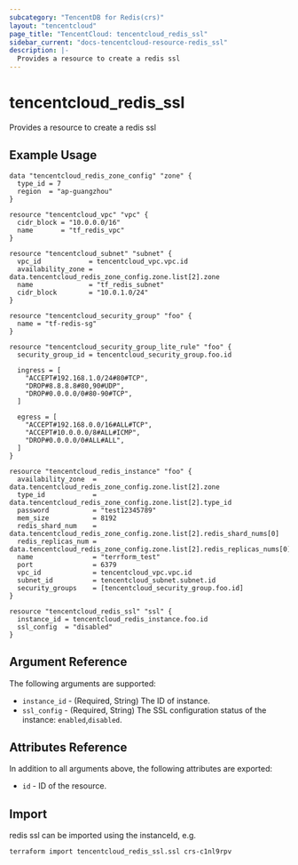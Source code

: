 ```yaml
---
subcategory: "TencentDB for Redis(crs)"
layout: "tencentcloud"
page_title: "TencentCloud: tencentcloud_redis_ssl"
sidebar_current: "docs-tencentcloud-resource-redis_ssl"
description: |-
  Provides a resource to create a redis ssl
---
```


# tencentcloud_redis_ssl

Provides a resource to create a redis ssl

## Example Usage

```hcl
data "tencentcloud_redis_zone_config" "zone" {
  type_id = 7
  region  = "ap-guangzhou"
}

resource "tencentcloud_vpc" "vpc" {
  cidr_block = "10.0.0.0/16"
  name       = "tf_redis_vpc"
}

resource "tencentcloud_subnet" "subnet" {
  vpc_id            = tencentcloud_vpc.vpc.id
  availability_zone = data.tencentcloud_redis_zone_config.zone.list[2].zone
  name              = "tf_redis_subnet"
  cidr_block        = "10.0.1.0/24"
}

resource "tencentcloud_security_group" "foo" {
  name = "tf-redis-sg"
}

resource "tencentcloud_security_group_lite_rule" "foo" {
  security_group_id = tencentcloud_security_group.foo.id

  ingress = [
    "ACCEPT#192.168.1.0/24#80#TCP",
    "DROP#8.8.8.8#80,90#UDP",
    "DROP#0.0.0.0/0#80-90#TCP",
  ]

  egress = [
    "ACCEPT#192.168.0.0/16#ALL#TCP",
    "ACCEPT#10.0.0.0/8#ALL#ICMP",
    "DROP#0.0.0.0/0#ALL#ALL",
  ]
}

resource "tencentcloud_redis_instance" "foo" {
  availability_zone  = data.tencentcloud_redis_zone_config.zone.list[2].zone
  type_id            = data.tencentcloud_redis_zone_config.zone.list[2].type_id
  password           = "test12345789"
  mem_size           = 8192
  redis_shard_num    = data.tencentcloud_redis_zone_config.zone.list[2].redis_shard_nums[0]
  redis_replicas_num = data.tencentcloud_redis_zone_config.zone.list[2].redis_replicas_nums[0]
  name               = "terrform_test"
  port               = 6379
  vpc_id             = tencentcloud_vpc.vpc.id
  subnet_id          = tencentcloud_subnet.subnet.id
  security_groups    = [tencentcloud_security_group.foo.id]
}

resource "tencentcloud_redis_ssl" "ssl" {
  instance_id = tencentcloud_redis_instance.foo.id
  ssl_config  = "disabled"
}
```

## Argument Reference

The following arguments are supported:

* `instance_id` - (Required, String) The ID of instance.
* `ssl_config` - (Required, String) The SSL configuration status of the instance: `enabled`,`disabled`.

## Attributes Reference

In addition to all arguments above, the following attributes are exported:

* `id` - ID of the resource.



## Import

redis ssl can be imported using the instanceId, e.g.

```
terraform import tencentcloud_redis_ssl.ssl crs-c1nl9rpv
```

